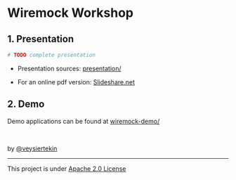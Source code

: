 # Wiremock Workshop

## 1. Presentation

```bash
# TODO complete presentation
```

* Presentation sources: [presentation/](presentation/)

* For an online pdf version: [Slideshare.net](#link-to-slideshare)

## 2. Demo

Demo applications can be found at [wiremock-demo/](wiremock-demo/)

<br/>

by [@veysiertekin](https://github.com/veysiertekin)

---

This project is under [Apache 2.0 License](LICENSE)